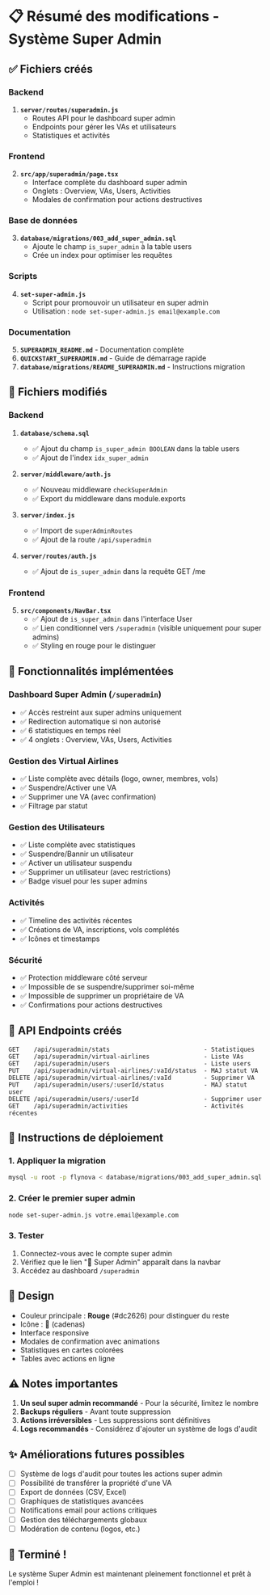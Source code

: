 # 📋 Résumé des modifications - Système Super Admin

## ✅ Fichiers créés

### Backend
1. **`server/routes/superadmin.js`**
   - Routes API pour le dashboard super admin
   - Endpoints pour gérer les VAs et utilisateurs
   - Statistiques et activités

### Frontend
2. **`src/app/superadmin/page.tsx`**
   - Interface complète du dashboard super admin
   - Onglets : Overview, VAs, Users, Activities
   - Modales de confirmation pour actions destructives

### Base de données
3. **`database/migrations/003_add_super_admin.sql`**
   - Ajoute le champ `is_super_admin` à la table users
   - Crée un index pour optimiser les requêtes

### Scripts
4. **`set-super-admin.js`**
   - Script pour promouvoir un utilisateur en super admin
   - Utilisation : `node set-super-admin.js email@example.com`

### Documentation
5. **`SUPERADMIN_README.md`** - Documentation complète
6. **`QUICKSTART_SUPERADMIN.md`** - Guide de démarrage rapide
7. **`database/migrations/README_SUPERADMIN.md`** - Instructions migration

## 🔧 Fichiers modifiés

### Backend
1. **`database/schema.sql`**
   - ✅ Ajout du champ `is_super_admin BOOLEAN` dans la table users
   - ✅ Ajout de l'index `idx_super_admin`

2. **`server/middleware/auth.js`**
   - ✅ Nouveau middleware `checkSuperAdmin` 
   - ✅ Export du middleware dans module.exports

3. **`server/index.js`**
   - ✅ Import de `superAdminRoutes`
   - ✅ Ajout de la route `/api/superadmin`

4. **`server/routes/auth.js`**
   - ✅ Ajout de `is_super_admin` dans la requête GET /me

### Frontend
5. **`src/components/NavBar.tsx`**
   - ✅ Ajout de `is_super_admin` dans l'interface User
   - ✅ Lien conditionnel vers `/superadmin` (visible uniquement pour super admins)
   - ✅ Styling en rouge pour le distinguer

## 🎯 Fonctionnalités implémentées

### Dashboard Super Admin (`/superadmin`)
- ✅ Accès restreint aux super admins uniquement
- ✅ Redirection automatique si non autorisé
- ✅ 6 statistiques en temps réel
- ✅ 4 onglets : Overview, VAs, Users, Activities

### Gestion des Virtual Airlines
- ✅ Liste complète avec détails (logo, owner, membres, vols)
- ✅ Suspendre/Activer une VA
- ✅ Supprimer une VA (avec confirmation)
- ✅ Filtrage par statut

### Gestion des Utilisateurs
- ✅ Liste complète avec statistiques
- ✅ Suspendre/Bannir un utilisateur
- ✅ Activer un utilisateur suspendu
- ✅ Supprimer un utilisateur (avec restrictions)
- ✅ Badge visuel pour les super admins

### Activités
- ✅ Timeline des activités récentes
- ✅ Créations de VA, inscriptions, vols complétés
- ✅ Icônes et timestamps

### Sécurité
- ✅ Protection middleware côté serveur
- ✅ Impossible de se suspendre/supprimer soi-même
- ✅ Impossible de supprimer un propriétaire de VA
- ✅ Confirmations pour actions destructives

## 📡 API Endpoints créés

```
GET    /api/superadmin/stats                          - Statistiques
GET    /api/superadmin/virtual-airlines               - Liste VAs
GET    /api/superadmin/users                          - Liste users
PUT    /api/superadmin/virtual-airlines/:vaId/status  - MAJ statut VA
DELETE /api/superadmin/virtual-airlines/:vaId         - Supprimer VA
PUT    /api/superadmin/users/:userId/status           - MAJ statut user
DELETE /api/superadmin/users/:userId                  - Supprimer user
GET    /api/superadmin/activities                     - Activités récentes
```

## 🚀 Instructions de déploiement

### 1. Appliquer la migration
```bash
mysql -u root -p flynova < database/migrations/003_add_super_admin.sql
```

### 2. Créer le premier super admin
```bash
node set-super-admin.js votre.email@example.com
```

### 3. Tester
1. Connectez-vous avec le compte super admin
2. Vérifiez que le lien "🔐 Super Admin" apparaît dans la navbar
3. Accédez au dashboard `/superadmin`

## 🎨 Design

- Couleur principale : **Rouge** (#dc2626) pour distinguer du reste
- Icône : 🔐 (cadenas)
- Interface responsive
- Modales de confirmation avec animations
- Statistiques en cartes colorées
- Tables avec actions en ligne

## ⚠️ Notes importantes

1. **Un seul super admin recommandé** - Pour la sécurité, limitez le nombre
2. **Backups réguliers** - Avant toute suppression
3. **Actions irréversibles** - Les suppressions sont définitives
4. **Logs recommandés** - Considérez d'ajouter un système de logs d'audit

## ✨ Améliorations futures possibles

- [ ] Système de logs d'audit pour toutes les actions super admin
- [ ] Possibilité de transférer la propriété d'une VA
- [ ] Export de données (CSV, Excel)
- [ ] Graphiques de statistiques avancées
- [ ] Notifications email pour actions critiques
- [ ] Gestion des téléchargements globaux
- [ ] Modération de contenu (logos, etc.)

## 🎉 Terminé !

Le système Super Admin est maintenant pleinement fonctionnel et prêt à l'emploi !
